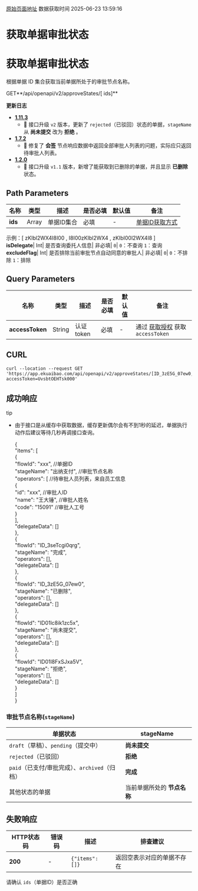 [原始页面地址](https://docs.ekuaibao.com/docs/open-api/flows/get-approve-state)
数据获取时间 2025-06-23 13:59:16

# 获取单据审批状态

# 获取单据审批状态  
  
根据单据 ID 集合获取当前单据所处于的审批节点名称。

GET**/api/openapi/v2/approveStates/[ ids]**

**更新日志**

  * [**1.11.3**](/updateLog/update-log#1113)
    * 🚀 接口升级 `v2` 版本，更新了 `rejected`（已驳回）状态的单据，`stageName` 从 **尚未提交** 改为 **拒绝** 。
  * [**1.7.2**](/updateLog/update-log#172)
    * 🐞 修复了 **会签** 节点响应数据中返回全部审批人列表的问题，实际应只返回待审批人列表。
  * [**1.2.0**](/updateLog/update-log#120)
    * 🚀 接口升级 `v1.1` 版本，新增了能获取到已删除的单据，并且显示 **已删除** 状态。



## Path Parameters​

名称| 类型| 描述| 是否必填| 默认值| 备注  
---|---|---|---|---|---  
**ids**|  Array| 单据ID集合| 必填| -| [单据ID获取方式](/docs/open-api/flows/question-answer#%E9%97%AE%E9%A2%98%E4%B8%80)  
示例：[ zKIbl2WX4I8I00 , I8I00zKIbl2WX4 , zKIbI00l2WX4I8 ]  
**isDelegate**|  Int| 是否查询委托人信息| 非必填| `0`| `0`：不查询 `1`：查询  
**excludeFlag**|  Int| 是否排除当前审批节点自动同意的审批人| 非必填| `0`| `0`：不排除 `1`：排除  
  
## Query Parameters​

名称| 类型| 描述| 是否必填| 默认值| 备注  
---|---|---|---|---|---  
**accessToken**|  String| 认证token| 必填| -| 通过 [获取授权](/docs/open-api/getting-started/auth) 获取 `accessToken`  
  
## CURL​
    
    
    curl --location --request GET 'https://app.ekuaibao.com/api/openapi/v2/approveStates/[ID_3zE5G_07ew0,ID_3zJ05rt0DY0]?accessToken=UvsbtOEHTsk000'  
    

## 成功响应​

tip

  * 由于接口是从缓存中获取数据，缓存更新偶尔会有不到1秒的延迟，单据执行动作后建议等待几秒再调接口查询。


    
    
    {  
        "items": [  
            {  
                "flowId": "xxx",             //单据ID  
                "stageName": "出纳支付",     //审批节点名称  
                "operators": [              //待审批人员列表，来自员工信息  
                    {       
                        "id": "xxx",         //审批人ID  
                        "name": "王大锤",    //审批人姓名  
                        "code": "15091"      //审批人工号  
                    }  
                ],  
                "delegateData": []  
            },  
            {  
                "flowId": "ID_3seTcgi0qrg",  
                "stageName": "完成",  
                "operators": [],  
                "delegateData": []  
            },  
            {  
                "flowId": "ID_3zE5G_07ew0",  
                "stageName": "已删除",  
                "operators": [],  
                "delegateData": []  
            },  
            {  
                "flowId": "ID01lc8ik1zc5x",  
                "stageName": "尚未提交",  
                "operators": [],  
                "delegateData": []  
            },  
            {  
                "flowId": "ID01l8FxSJxa5V",  
                "stageName": "拒绝",  
                "operators": [],  
                "delegateData": []  
            }  
        ]  
    }  
    

### 审批节点名称(`stageName`)​

单据状态| stageName  
---|---  
`draft`（草稿）、`pending`（提交中）| **尚未提交**  
`rejected`（已驳回）| **拒绝**  
`paid`（已支付/审批完成）、`archived`（归档）| **完成**  
其他状态的单据| 当前单据所处的 **节点名称**  
  
## 失败响应​

HTTP状态码| 错误码| 描述| 排查建议  
---|---|---|---  
**200**|  -| `{"items": []}`| 返回空表示对应的单据不存在  
请确认 `ids`（单据ID）是否正确
